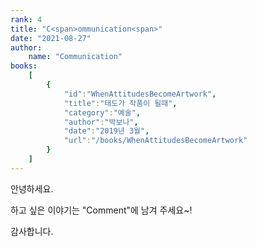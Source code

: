 ```yaml
---
rank: 4
title: "C<span>ommunication<span>"
date: "2021-08-27"
author:
    name: "Communication"
books:
    [
        {
            "id":"WhenAttitudesBecomeArtwork",
            "title":"태도가 작품이 될때",
            "category":"예술",
            "author":"박보나",
            "date":"2019년 3월",
            "url":"/books/WhenAttitudesBecomeArtwork"
        }
    ]
---
```


안녕하세요.

하고 싶은 이야기는 "Comment"에 남겨 주세요~! 

감사합니다.
